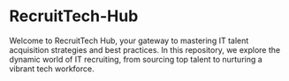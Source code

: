 # RecruitTech-Hub
Welcome to RecruitTech Hub, your gateway to mastering IT talent acquisition strategies and best practices. In this repository, we explore the dynamic world of IT recruiting, from sourcing top talent to nurturing a vibrant tech workforce.

